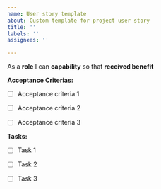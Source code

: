 ```yaml
---
name: User story template
about: Custom template for project user story
title: ''
labels: ''
assignees: ''

---
```


As a **role** I can **capability** so that **received benefit**

**Acceptance Criterias:**

- [ ] Acceptance criteria 1

- [ ] Acceptance criteria 2

- [ ] Acceptance criteria 3

**Tasks:**

- [ ] Task 1

- [ ] Task 2

- [ ] Task 3
